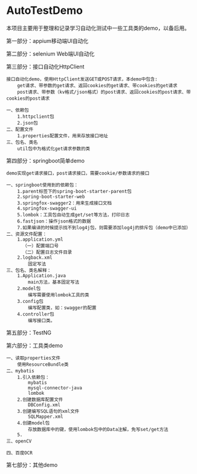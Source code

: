 # AutoTestDemo

本项目主要用于整理和记录学习自动化测试中一些工具类的demo，以备后用。

第一部分：appium移动端UI自动化

第二部分：selenium Web端UI自动化

第三部分：接口自动化HttpClient

    接口自动化demo，使用HttpClient发送GET或POST请求，本demo中包含:
        get请求、带参数的get请求、返回cookies的get请求、带cookies的get请求
        post请求、带参数（kv格式/json格式）的post请求、返回cookies的post请求、带cookies的post请求
    
    一、依赖包
        1.httpclient包
        2.json包
    二、配置文件
        1.properties配置文件，用来存放接口地址
    三、包名、类名
        util包中为格式化get请求参数的类
        
        

第四部分：springboot简单demo
   
    demo实现get请求接口，post请求接口，需要cookie/参数请求的接口
    
    一、springboot使用到的依赖包：
        1.parent标签下的spring-boot-starter-parent包
        2.spring-boot-starter-web
        3.springfox-swagger2：用来生成接口文档
        4.springfox-swagger-ui
        5.lombok：工具包自动生成get/set等方法，打印日志
        6.fastjson：操作json格式的数据
        7.如果编译的时候提示找不到log4j包，则需要添加log4j的排斥包（demo中已添加）
    二、资源文件配置：
        1.application.yml 
          （一）配置端口号
          （二）配置日志文件目录
        2.logback.xml
            固定写法
    三、包名、类名解释：
        1.Application.java
            main方法，基本固定写法
        2.model包
            编写需要使用lombok工具的类
        3.config包
            编写配置类，如：swagger的配置
        4.controller包
            编写接口类。

第五部分：TestNG


第六部分：工具类demo
    
    一、读取properties文件
        使用ResourceBundle类
    二、mybatis
        1.引入依赖包：
            mybatis
            mysql-connector-java
            lombok
        2.创建数据库配置文件
            DBConfig.xml
        3.创建编写SQL语句的xml文件
            SQLMapper.xml
        4.创建model包
            存放数据库中的键，使用lombok包中的Data注解，免写set/get方法    
        5.
    三、openCV
    
    四、百度OCR
    
第七部分：其他demo